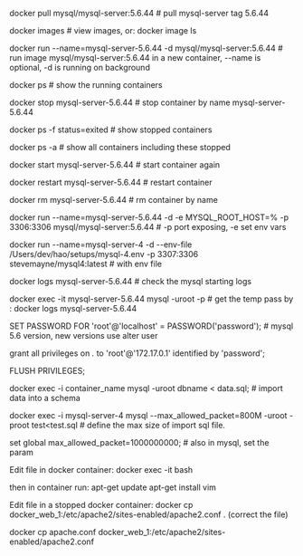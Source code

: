 docker pull mysql/mysql-server:5.6.44  # pull mysql-server tag 5.6.44

docker images  # view images, or: docker image ls

docker run --name=mysql-server-5.6.44 -d mysql/mysql-server:5.6.44  # run image mysql/mysql-server:5.6.44 in a new container, --name is optional, -d is running on background

docker ps # show the running containers

docker stop mysql-server-5.6.44   # stop container by name mysql-server-5.6.44

docker ps -f status=exited  # show stopped containers

docker ps -a # show all containers including these stopped

docker start mysql-server-5.6.44 # start container again

docker restart mysql-server-5.6.44 # restart container

docker rm mysql-server-5.6.44  # rm container by name

docker run --name=mysql-server-5.6.44 -d -e MYSQL_ROOT_HOST=% -p 3306:3306 mysql/mysql-server:5.6.44  # -p port exposing, -e set env vars 

docker run --name=mysql-server-4 -d --env-file /Users/dev/hao/setups/mysql-4.env -p 3307:3306 stevemayne/mysql4:latest  # with env file

docker logs mysql-server-5.6.44   # check the mysql starting logs

docker exec -it mysql-server-5.6.44 mysql -uroot -p  # get the temp pass by : docker logs mysql-server-5.6.44

SET PASSWORD FOR 'root'@'localhost' = PASSWORD('password');  # mysql 5.6 version, new versions use alter user

grant all privileges on *.* to 'root'@'172.17.0.1' identified by 'password';

FLUSH PRIVILEGES;


docker exec -i container_name mysql -uroot dbname < data.sql;  # import data into a schema

docker exec -i mysql-server-4 mysql --max_allowed_packet=800M -uroot -proot  test<test.sql  # define the max size of import sql file.

set global max_allowed_packet=1000000000; # also in mysql, set the param


Edit file in docker container:
docker exec -it <instance name> bash
  
then in container run: apt-get update
apt-get install vim


Edit file in a stopped docker container:
docker cp docker_web_1:/etc/apache2/sites-enabled/apache2.conf .
(correct the file)

docker cp apache.conf docker_web_1:/etc/apache2/sites-enabled/apache2.conf
